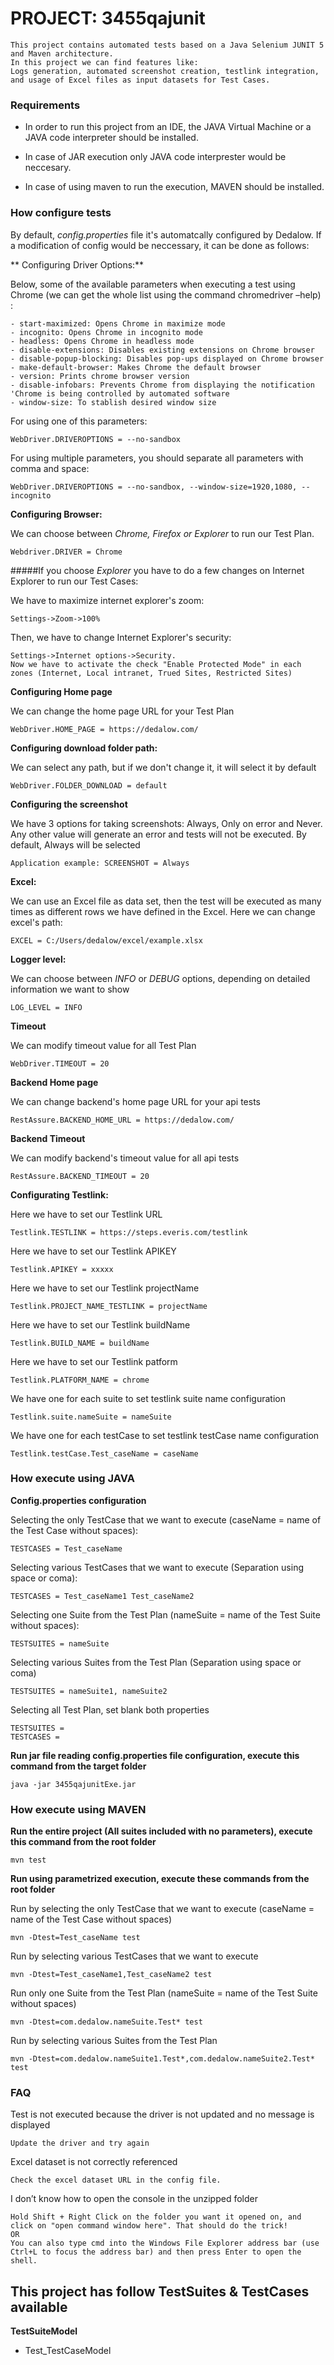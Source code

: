 # PROJECT: 3455qajunit
    This project contains automated tests based on a Java Selenium JUNIT 5 and Maven architecture.
	In this project we can find features like:
	Logs generation, automated screenshot creation, testlink integration, and usage of Excel files as input datasets for Test Cases.

### Requirements
-	In order to run this project from an IDE, the JAVA Virtual Machine or a JAVA code interpreter should be installed.

-	In case of JAR execution only JAVA code interprester would be neccesary.

-	In case of using maven to run the execution, MAVEN should be installed.

### How configure tests
By default, *config.properties* file it's automatcally configured by Dedalow. If a modification of config would be neccessary, it can be done as follows:

**	Configuring Driver Options:**	

Below, some of the available parameters when executing a test using Chrome (we can get the whole list using the command chromedriver –help) :
	
	- start-maximized: Opens Chrome in maximize mode
	- incognito: Opens Chrome in incognito mode
	- headless: Opens Chrome in headless mode
	- disable-extensions: Disables existing extensions on Chrome browser
	- disable-popup-blocking: Disables pop-ups displayed on Chrome browser
	- make-default-browser: Makes Chrome the default browser
	- version: Prints chrome browser version
	- disable-infobars: Prevents Chrome from displaying the notification 'Chrome is being controlled by automated software
	- window-size: To stablish desired window size
	
For using one of this parameters:
	
	WebDriver.DRIVEROPTIONS = --no-sandbox

For using multiple parameters, you should separate all parameters with comma and space:
	
	WebDriver.DRIVEROPTIONS = --no-sandbox, --window-size=1920,1080, --incognito

**Configuring Browser:**

We can choose between *Chrome, Firefox or Explorer* to run our Test Plan.

	Webdriver.DRIVER = Chrome
	
#####If you choose *Explorer* you have to do a few changes on Internet Explorer to run our Test Cases:

We have to maximize internet explorer's zoom:

	Settings->Zoom->100%
	
Then, we have to change Internet Explorer's security:

	Settings->Internet options->Security.
	Now we have to activate the check "Enable Protected Mode" in each zones (Internet, Local intranet, Trued Sites, Restricted Sites)
	
**Configuring Home page**

We can change the home page URL for your Test Plan

	WebDriver.HOME_PAGE = https://dedalow.com/

**Configuring download folder path:**

We can select any path, but if we don't change it, it will select it by default

	WebDriver.FOLDER_DOWNLOAD = default

**Configuring the screenshot**

We have 3 options for taking screenshots: Always, Only on error and Never. Any other value will generate an error and tests will not be executed. By default, Always will be selected

	Application example: SCREENSHOT = Always
	
**Excel:**

We can use an Excel file as data set, then the test will be executed as many times as different rows we have defined in the Excel.
Here we can change excel's path:

	EXCEL = C:/Users/dedalow/excel/example.xlsx

**Logger level:**

We can choose between *INFO* or *DEBUG* options, depending on detailed information we want to show

	LOG_LEVEL = INFO
	
**Timeout**

We can modify timeout value for all Test Plan

	WebDriver.TIMEOUT = 20
	
**Backend Home page**

We can change backend's home page URL for your api tests

	RestAssure.BACKEND_HOME_URL = https://dedalow.com/
	
**Backend Timeout**

We can modify backend's timeout value for all api tests

	RestAssure.BACKEND_TIMEOUT = 20
	
**Configurating Testlink:**

Here we have to set our Testlink URL

    Testlink.TESTLINK = https://steps.everis.com/testlink

Here we have to set our Testlink APIKEY

    Testlink.APIKEY = xxxxx

Here we have to set our Testlink projectName

    Testlink.PROJECT_NAME_TESTLINK = projectName

Here we have to set our Testlink buildName

    Testlink.BUILD_NAME = buildName

Here we have to set our Testlink patform

    Testlink.PLATFORM_NAME = chrome

We have one for each suite to set testlink suite name configuration

    Testlink.suite.nameSuite = nameSuite

We have one for each testCase to set testlink testCase name configuration

    Testlink.testCase.Test_caseName = caseName

### How execute using JAVA
	
**Config.properties configuration**

Selecting the only TestCase that we want to execute (caseName = name of the Test Case without spaces):

	TESTCASES = Test_caseName
	
Selecting various TestCases that we want to execute (Separation using space or coma):

	TESTCASES = Test_caseName1 Test_caseName2
	
Selecting one Suite from the Test Plan (nameSuite = name of the Test Suite without spaces):

	TESTSUITES = nameSuite
	
Selecting various Suites from the Test Plan (Separation using space or coma)

	TESTSUITES = nameSuite1, nameSuite2
	
Selecting all Test Plan, set blank both properties

	TESTSUITES =
	TESTCASES = 

**Run jar file reading config.properties file configuration, execute this command from the target folder**

	java -jar 3455qajunitExe.jar

### How execute using MAVEN

**Run the entire project (All suites included with no parameters), execute this command from the root folder**

	mvn test
	
**Run using parametrized execution, execute these commands from the root folder**

Run by selecting the only TestCase that we want to execute (caseName = name of the Test Case without spaces)

	mvn -Dtest=Test_caseName test

Run by selecting various TestCases that we want to execute

	mvn -Dtest=Test_caseName1,Test_caseName2 test

Run only one Suite from the Test Plan (nameSuite = name of the Test Suite without spaces)

	mvn -Dtest=com.dedalow.nameSuite.Test* test

Run by selecting various Suites from the Test Plan

	mvn -Dtest=com.dedalow.nameSuite1.Test*,com.dedalow.nameSuite2.Test* test

### FAQ
Test is not executed because the driver is not updated and no message is displayed

	Update the driver and try again
	
Excel dataset is not correctly referenced

	Check the excel dataset URL in the config file.
	
I don’t know how to open the console in the unzipped folder

	Hold Shift + Right Click on the folder you want it opened on, and click on "open command window here". That should do the trick!
	OR
	You can also type cmd into the Windows File Explorer address bar (use Ctrl+L to focus the address bar) and then press Enter to open the shell.


## This project has follow TestSuites & TestCases available
**TestSuiteModel**
- Test_TestCaseModel
